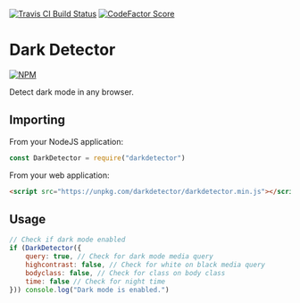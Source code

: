 [![Travis CI Build Status](https://img.shields.io/travis/com/Richienb/darkdetector/master.svg?style=for-the-badge)](https://travis-ci.com/Richienb/darkdetector)
[![CodeFactor Score](https://www.codefactor.io/repository/github/Richienb/darkdetector/badge?style=for-the-badge)](https://www.codefactor.io/repository/github/Richienb/darkdetector)

# Dark Detector

[![NPM](https://nodei.co/npm/darkdetector.png?downloads=true&downloadRank=true&stars=true)](https://nodei.co/npm/darkdetector)

Detect dark mode in any browser.

## Importing

From your NodeJS application:

```js
const DarkDetector = require("darkdetector")
```

From your web application:

```html
<script src="https://unpkg.com/darkdetector/darkdetector.min.js"></script>
```

## Usage

```js
// Check if dark mode enabled
if (DarkDetector({
    query: true, // Check for dark mode media query
    highcontrast: false, // Check for white on black media query
    bodyclass: false, // Check for class on body class
    time: false // Check for night time
})) console.log("Dark mode is enabled.")
```

